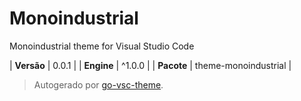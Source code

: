 # Monoindustrial

Monoindustrial theme for Visual Studio Code

| **Versão** | 0.0.1 |
| **Engine** | ^1.0.0 |
| **Pacote** | theme-monoindustrial |

> Autogerado por [go-vsc-theme](https://github.com/natalbu/go-vsc-theme).
